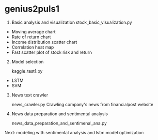 # genius2puls1

1. Basic analysis and visualization
  stock_basic_visualization.py
  - Moving average chart
  - Rate of return chart
  - Income distribution scatter chart
  - Correlation heat map
  - Fast scatter plot of stock risk and return
2. Model selection

    kaggle_test1.py
  - LSTM
  - SVM
3. News text crawler

    news_crawler.py
    Crawling company's news from financialpost website
4. News data preparation and sentimental analysis

    news_data_preparation_and_sentimenal_ana.py

Next: modeling with sentimental analysis and lstm model optimization
